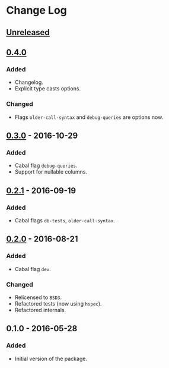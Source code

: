 # Change Log

## [Unreleased]

## [0.4.0]
### Added
- Changelog.
- Explicit type casts options.

### Changed
- Flags `older-call-syntax` and `debug-queries` are options now.

## [0.3.0] - 2016-10-29
### Added
- Cabal flag `debug-queries`.
- Support for nullable columns.

## [0.2.1] - 2016-09-19
### Added
- Cabal flags `db-tests`, `older-call-syntax`.

## [0.2.0] - 2016-08-21
### Added
- Cabal flag `dev`.

### Changed
- Relicensed to `BSD3`.
- Refactored tests (now using `hspec`).
- Refactored internals.

## 0.1.0 - 2016-05-28
### Added
- Initial version of the package.

[Unreleased]: ../../compare/v0.4.0...HEAD
[0.4.0]: ../../compare/v0.3.0...v0.4.0
[0.3.0]: ../../compare/v0.2.1...v0.3.0
[0.2.1]: ../../compare/v0.2.0...v0.2.1
[0.2.0]: ../../compare/v0.1.0...v0.2.0

